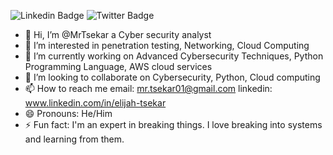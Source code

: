 ![Linkedin Badge](https://img.shields.io/badge/-MrTsekar-blue?style=for-the-badge&logo=LinkedIn&logoColor=white&link=https://www.linkedin.com/in/elijah-tsekar/)
![Twitter Badge](https://img.shields.io/badge/-@MrTsekar-1ca0f1?style=for-the-badge&logo=twitter&logoColor=white&link=https://twitter.com/Mr_T_E)
- 👋 Hi, I’m @MrTsekar a Cyber security analyst
- 👀 I’m interested in penetration testing, Networking, Cloud Computing
- 🌱 I’m currently working on Advanced Cybersecurity Techniques, Python Programming Language, AWS cloud services
- 💞️ I’m looking to collaborate on Cybersecurity, Python, Cloud computing
- 📫 How to reach me email: mr.tsekar01@gmail.com linkedin: www.linkedin.com/in/elijah-tsekar
- 😄 Pronouns: He/Him
- ⚡ Fun fact:  I'm an expert in breaking things. I love breaking into systems and learning from them.

<!---
MrTsekar/MrTsekar is a ✨ special ✨ repository because its `README.md` (this file) appears on your GitHub profile.
You can click the Preview link to take a look at your changes.
--->
